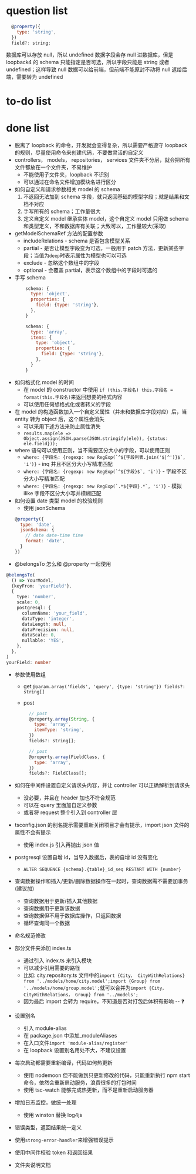# question list

```javascript
  @property({
    type: 'string',
  })
  field?: string;
```

数据库可以存放 null，所以 undefined 数据字段会存 null 进数据库，但是 loopback4 的 schema 只能指定是否可选，所以字段只能是 string 或者 undefined；这样导致 null 数据可以给前端，但前端不能原封不动将 null 返给后端，需要转为 undefined

# to-do list

# done list

- 脱离了 loopback 的命令，开发就会变得复杂，所以需要严格遵守 loopback 的规则，尽量使用命令来创建代码，不要做灵活的自定义
- controllers， models， repositories， services 文件夹不分层，就会把所有文件都放在一个文件夹，不易维护
  - 不能使用子文件夹，loopback 不识别
  - 可以通过在命名文件增加模块名进行区分
- 如何自定义和请求参数相关 model 的 schema
  1. 不返回无法加到 schema 字段，就只返回基础的模型字段；就是结果和文档不对应
  2. 手写所有的 schema；工作量很大
  3. 定义自定义 model 继承实体 model，这个自定义 model 只用做 schema 和类型定义，不和数据库有关联；大致可以，工作量较大(采取)
- getModelSchemaRef 方法的配置参数
  - includeRelations - schema 是否包含模型关系
  - partial - 是否让模型字段变为可选，一般用于 patch 方法，更新某些字段；当值为`deep`时表示属性为模型也可以可选
  - exclude - 忽略这个数组中的字段
  - optional - 会覆盖 partial，表示这个数组中的字段时可选的
- 手写 schema
  ```javascript
      schema: {
        type: 'object',
        properties: {
          field: {type: 'string'},
        },
      }
  ```
  ```javascript
      schema: {
        type: 'array',
        items: {
          type: 'object',
          properties: {
            field: {type: 'string'},
          },
        }
      }
  ```
- 如何格式化 model 的时间
  - 在 model 的 constructor 中使用 `if (this.字段名) this.字段名 = format(this.字段名)`来返回想要的格式内容
  - 可以使用任何想格式化或者转义的字段
- 在 model 的构造函数加入一个自定义属性（并未和数据库字段对应）后，当 entity 转为 object 后，这个属性会消失
  - 可以采用下述方法来防止属性消失
  - `results.map(ele => Object.assign(JSON.parse(JSON.stringify(ele)), {status: ele.field}));`
- where 语句可以使用正则，当不需要区分大小的字段，可以使用正则
  - `` where: {字段名: {regexp: new RegExp(`^${字段列表.join('$|^')}$`, 'i')} `` - inq 并且不区分大小写精准匹配
  - `` where: {字段名: {regexp: new RegExp(`^${字段}$`, 'i')} `` - 字段不区分大小写精准匹配
  - `` where: {字段名: {regexp: new RegExp(`.*${字段}.*`, 'i')} `` - 模拟 ilike 字段不区分大小写并模糊匹配
- 如何设置 date 类型 model 的校验规则
  - 使用 jsonSchema
  ```javascript
  @property({
    type: 'date',
    jsonSchema: {
      // date date-time time
      format: 'date',
    }
  })
  ```
- @belongsTo 怎么和 @property 一起使用

```typescript
@belongsTo(
  () => YourModel,
  {keyFrom: 'yourField'},
  {
    type: 'number',
    scale: 0,
    postgresql: {
      columnName: 'your_field',
      dataType: 'integer',
      dataLength: null,
      dataPrecision: null,
      dataScale: 0,
      nullable: 'YES',
    },
  },
)
yourField: number
```

- 参数使用数组

  - get
    `@param.array('fields', 'query', {type: 'string'}) fields?: string[]`
  - post

    ```javascript
      // post
      @property.array(String, {
        type: 'array',
        itemType: 'string',
      })
      fields?: string[];

      // post
      @property.array(FieldClass, {
        type: 'array',
      })
      fields?: FieldClass[];
    ```

- 如何在中间件设置自定义请求头内容，并让 controller 可以正确解析到请求头
  - 没必要，并且在 header 加也不符合规范
  - 可以在 query 里面加自定义参数
  - 或者将 request 整个引入到 controller 层
- tsconfig.json 的别名提示需要重新关闭项目才会有提示，import json 文件的属性不会有提示
  - 使用 index.js 引入再抛出 json 值
- postgresql 设置自增 id，当导入数据后，表的自增 id 没有变化
  - `ALTER SEQUENCE {schema}.{table}_id_seq RESTART WITH {number}`
- 查询数据操作和插入/更新/删除数据操作在一起时，查询数据需不需要加事务(建议加)
  - 查询数据用于更新/插入其他数据
  - 查询数据用于更新该数据
  - 查询数据但不用于数据库操作，只返回数据
  - 循环查询同一个数据
- 命名规范修改
- 部分文件夹添加 index.ts
  - 通过引入 index.ts 来引入模块
  - 可以减少引用需要的路径
  - 比如: city.repository.ts 文件中的`import {City， CityWithRelations} from '../models/home/city.model';import {Group} from '../models/home/group.model';`就可以合并为`import {City， CityWithRelations， Group} from '../models';`
  - 因为最后 import 会转为 require，不知道是否对打包后体积有影响 -- ❓
- 设置别名
  - 引入 module-alias
  - 在 package.json 中添加\_moduleAliases
  - 在入口文件`import 'module-alias/register'`
  - 在 loopback 设置别名用处不大，不建议设置
- 每次启动都需要重新编译，代码如何热更新
  - 使用 nodemoon 但不能做到只更新修改的代码，只能重新执行 npm start 命令，依然会重新启动服务，浪费很多的打包时间
  - 使用 tsc-watch 能够完成热更新，而不是重新启动服务器
- 增加日志监控，做统一处理
  - 使用 winston 替换 log4js
- 错误类型，返回结果统一定义
- 使用`strong-error-handler`来增强错误提示
- 使用中间件校验 token 和返回结果
- 文件夹说明文档

